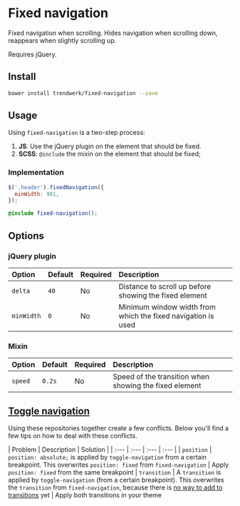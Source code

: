 # Fixed navigation
Fixed navigation when scrolling. Hides navigation when scrolling down, reappears when slightly scrolling up.

Requires jQuery.

## Install
```sh
bower install trendwerk/fixed-navigation --save
```

## Usage
Using `fixed-navigation` is a two-step process:

1. **JS**: Use the jQuery plugin on the element that should be fixed.
2. **SCSS**: `@include` the mixin on the element that should be fixed;

### Implementation

```js
$('.header').fixedNavigation({
  minWidth: 981,
});
```

```scss
@include fixed-navigation();
```

## Options

### jQuery plugin

| Option | Default | Required | Description |
| :--- | :--- | :--- | :--- |
| `delta` | `40` | No | Distance to scroll up before showing the fixed element
| `minWidth` | `0` | No | Minimum window width from which the fixed navigation is used

### Mixin

| Option | Default | Required | Description |
| :--- | :--- | :--- | :--- |
| `speed` | `0.2s` | No | Speed of the transition when showing the fixed element

## [Toggle navigation](https://github.com/trendwerk/toggle-navigation)
Using these repositories together create a few conflicts. Below you'll find a few tips on how to deal with these conflicts.

| Problem | Description | Solution |
| :--- | :--- | :--- | :--- |
| `position` | `position: absolute;` is applied by `toggle-navigation` from a certain breakpoint. This overwrites `position: fixed` from `fixed-navigation` | Apply `position: fixed` from the same breakpoint
| `transition` | A `transition` is applied by `toggle-navigation` (from a certain breakpoint). This overwrites the `transition` from `fixed-navigation`, because there is [no way to add to transitions](https://github.com/sass/sass/issues/249) yet | Apply both transitions in your theme
